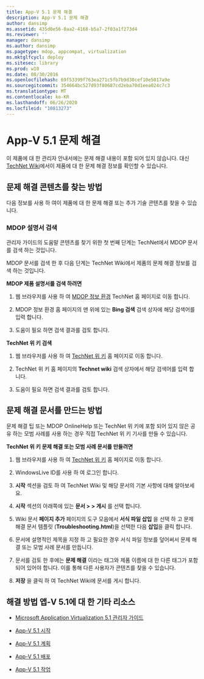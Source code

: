 ```yaml
---
title: App-V 5.1 문제 해결
description: App-V 5.1 문제 해결
author: dansimp
ms.assetid: 435d0e56-0aa2-4168-b5a7-2f03a1f273d4
ms.reviewer: ''
manager: dansimp
ms.author: dansimp
ms.pagetype: mdop, appcompat, virtualization
ms.mktglfcycl: deploy
ms.sitesec: library
ms.prod: w10
ms.date: 08/30/2016
ms.openlocfilehash: 69f53399f763ea271c5fb7b9d30cef10e5017a9e
ms.sourcegitcommit: 354664bc527d93f80687cd2eba70d1eea024c7c3
ms.translationtype: MT
ms.contentlocale: ko-KR
ms.lasthandoff: 06/26/2020
ms.locfileid: "10813273"
---
```

# App-V 5.1 문제 해결


이 제품에 대 한 관리자 안내서에는 문제 해결 내용이 포함 되어 있지 않습니다. 대신 [TechNet Wiki](https://go.microsoft.com/fwlink/p/?LinkId=224905)에서이 제품에 대 한 문제 해결 정보를 확인할 수 있습니다.

## 문제 해결 콘텐츠를 찾는 방법


다음 정보를 사용 하 여이 제품에 대 한 문제 해결 또는 추가 기술 콘텐츠를 찾을 수 있습니다.

### MDOP 설명서 검색

관리자 가이드의 도움말 콘텐츠를 찾기 위한 첫 번째 단계는 TechNet에서 MDOP 문서를 검색 하는 것입니다.

MDOP 문서를 검색 한 후 다음 단계는 TechNet Wiki에서 제품의 문제 해결 정보를 검색 하는 것입니다.

**MDOP 제품 설명서를 검색 하려면**

1.  웹 브라우저를 사용 하 여 [MDOP 정보 환경](https://go.microsoft.com/fwlink/?LinkId=236032) TechNet 홈 페이지로 이동 합니다.

2.  MDOP 정보 환경 홈 페이지의 맨 위에 있는 **Bing 검색** 검색 상자에 해당 검색어를 입력 합니다.

3.  도움이 필요 하면 검색 결과를 검토 합니다.

**TechNet 위 키 검색**

1.  웹 브라우저를 사용 하 여 [TechNet 위 키](https://go.microsoft.com/fwlink/p/?LinkId=224905) 홈 페이지로 이동 합니다.

2.  TechNet 위 키 홈 페이지의 **Technet wiki** 검색 상자에서 해당 검색어를 입력 합니다.

3.  도움이 필요 하면 검색 결과를 검토 합니다.

## 문제 해결 문서를 만드는 방법


문제 해결 팁 또는 MDOP OnlineHelp 또는 TechNet 위 키에 포함 되어 있지 않은 공유 하는 모범 사례를 사용 하는 경우 직접 TechNet 위 키 기사를 만들 수 있습니다.

**TechNet 위 키 문제 해결 또는 모범 사례 문서를 만들려면**

1.  웹 브라우저를 사용 하 여 [TechNet 위 키](https://go.microsoft.com/fwlink/p/?LinkId=224905) 홈 페이지로 이동 합니다.

2.  WindowsLive ID를 사용 하 여 로그인 합니다.

3.  **시작** 섹션을 검토 하 여 TechNet Wiki 및 해당 문서의 기본 사항에 대해 알아보세요.

4.  **시작** 섹션의 아래쪽에 있는 **문서 &gt; &gt; 게시** 를 선택 합니다.

5.  Wiki 문서 **페이지 추가** 페이지의 도구 모음에서 **서식 파일 삽입** 을 선택 하 고 문제 해결 문서 템플릿 (**Troubleshooting.html**)을 선택한 다음 **삽입**을 클릭 합니다.

6.  문서에 설명적인 제목을 지정 하 고 필요한 경우 서식 파일 정보를 덮어써서 문제 해결 또는 모범 사례 문서를 만듭니다.

7.  문서를 검토 한 후에는 **문제 해결** 이라는 태그와 제품 이름에 대 한 다른 태그가 포함 되어 있어야 합니다. 이를 통해 다른 사용자가 콘텐츠를 찾을 수 있습니다.

8.  **저장** 을 클릭 하 여 TechNet Wiki에 문서를 게시 합니다.

## 해결 방법 앱-V 5.1에 대 한 기타 리소스


-   [Microsoft Application Virtualization 5.1 관리자 가이드](microsoft-application-virtualization-51-administrators-guide.md)

-   [App-V 5.1 시작](getting-started-with-app-v-51.md)

-   [App-V 5.1 계획](planning-for-app-v-51.md)

-   [App-V 5.1 배포](deploying-app-v-51.md)

-   [App-V 5.1 작업](operations-for-app-v-51.md)






 

 





